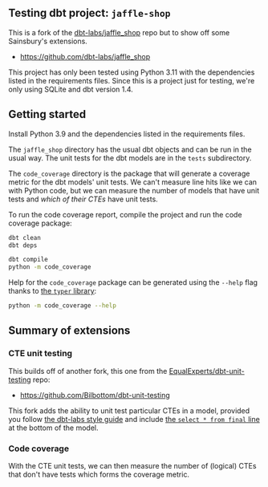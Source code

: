 ## Testing dbt project: `jaffle-shop`

This is a fork of the [dbt-labs/jaffle_shop](https://github.com/dbt-labs/jaffle_shop) repo but to show off some Sainsbury's extensions.

- https://github.com/dbt-labs/jaffle_shop

This project has only been tested using Python 3.11 with the dependencies listed in the requirements files. Since this is a project just for testing, we're only using SQLite and dbt version 1.4.

## Getting started

Install Python 3.9 and the dependencies listed in the requirements files.

The `jaffle_shop` directory has the usual dbt objects and can be run in the usual way. The unit tests for the dbt models are in the `tests` subdirectory.

The `code_coverage` directory is the package that will generate a coverage metric for the dbt models' unit tests. We can't measure line hits like we can with Python code, but we can measure the number of models that have unit tests and _which of their CTEs_ have unit tests.

To run the code coverage report, compile the project and run the code coverage package:

```bash
dbt clean
dbt deps

dbt compile
python -m code_coverage
```

Help for the `code_coverage` package can be generated using the `--help` flag thanks to [the `typer` library](https://typer.tiangolo.com/):

```bash
python -m code_coverage --help
```

## Summary of extensions

### CTE unit testing

This builds off of another fork, this one from the [EqualExperts/dbt-unit-testing](https://github.com/EqualExperts/dbt-unit-testing) repo:

- https://github.com/Bilbottom/dbt-unit-testing

This fork adds the ability to unit test particular CTEs in a model, provided you follow [the dbt-labs style guide](https://github.com/dbt-labs/corp/blob/main/dbt_style_guide.md) and include [the `select * from final` line](https://github.com/dbt-labs/corp/blob/725b6e9cf2af208d24a52fc04095c2feaff20b9d/dbt_style_guide.md?plain=1#L157-L158) at the bottom of the model.

### Code coverage

With the CTE unit tests, we can then measure the number of (logical) CTEs that don't have tests which forms the coverage metric.
